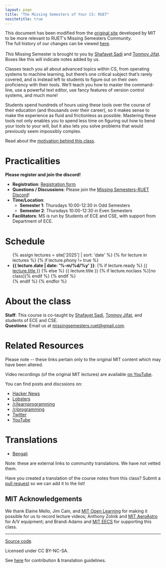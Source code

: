 ```yaml
---
layout: page
title: "The Missing Semesters of Your CS: RUET"
nositetitle: true
---
```


<div class="note">
This document has been modified from the <a
href="https://missing.csail.mit.edu/"> original site</a> developed by MIT to be more relevant to RUET's Missing Semesters Community.  
<br />
The full history of our changes can be viewed <a href="https://github.com/missing-semesters-ruet/missing-semester">here</a>.
<br /><br />
<em>This</em> Missing Semester is brought to you by <a href="https://github.com/shafayetsadi">Shafayet Sadi</a> and <a href="https://github.com/md-tonmoy007">Tonmoy Jifat</a>.
<br />
Boxes like this will indicate notes added by us.
</div>

Classes teach you all about advanced topics within CS, from operating systems
to machine learning, but there’s one critical subject that’s rarely covered,
and is instead left to students to figure out on their own: proficiency with
their tools. We’ll teach you how to master the command-line, use a powerful
text editor, use fancy features of version control systems, and much more!

Students spend hundreds of hours using these tools over the course of their
education (and thousands over their career), so it makes sense to make the
experience as fluid and frictionless as possible. Mastering these tools not
only enables you to spend less time on figuring out how to bend your tools to
your will, but it also lets you solve problems that would previously seem
impossibly complex.

Read about the [motivation behind this class](/about/).

# Practicalities

**Please register and join the discord!**

-   **Registration**: [Registration form](https://forms.gle/tyXjuXrVpZfsBDRh8)
-   **Questions / Discussions**: Please join the [Missing Semesters-RUET Discord](https://discord.gg/)!
-   **Time/Location**:
    -   **Semester 1**: Thursdays 10:00-12:30 in Odd Semesters
    -   **Semester 2**: Thursdays 10:00-12:30 in Even Semesters
-   **Facilitators**: MS is run by Students of ECE and CSE, with support from Department of ECE.

# Schedule

<ul>
{% assign lectures = site['2025'] | sort: 'date' %}
{% for lecture in lectures %}
    {% if lecture.phony != true %}
        <li>
        <strong>{{ lecture.date | date: '%-m/%d/%y' }}</strong>:
        {% if lecture.ready %}
            <a href="{{ lecture.url }}">{{ lecture.title }}</a>
        {% else %}
            {{ lecture.title }} {% if lecture.noclass %}[no class]{% endif %}
        {% endif %}
        </li>
    {% endif %}
{% endfor %}
</ul>

# About the class

**Staff**: This course is co-taught by [Shafayet Sadi](https://www.github.com/shafayetsadi), [Tonmoy Jifat](https://github.com/md-tonmoy007), and students of ECE and CSE.<br>
**Questions**: Email us at [missingsemesters.ruet@gmail.com](missingsemesters.ruet@gmail.com).

# Related Resources

<div class="note">
Please note -- these links pertain only to the original MIT content which may have been altered.
</div>

Video recordings (of the original MIT lectures) are available [on YouTube](https://www.youtube.com/playlist?list=PLyzOVJj3bHQuloKGG59rS43e29ro7I57J).

You can find posts and discssions on:

-   [Hacker News](https://news.ycombinator.com/item?id=22226380)
-   [Lobsters](https://lobste.rs/s/ti1k98/missing_semester_your_cs_education_mit)
-   [/r/learnprogramming](https://www.reddit.com/r/learnprogramming/comments/eyagda/the_missing_semester_of_your_cs_education_mit/)
-   [/r/programming](https://www.reddit.com/r/programming/comments/eyagcd/the_missing_semester_of_your_cs_education_mit/)
-   [Twitter](https://twitter.com/jonhoo/status/1224383452591509507)
-   [YouTube](https://www.youtube.com/playlist?list=PLyzOVJj3bHQuloKGG59rS43e29ro7I57J)

# Translations

-   [Bengali](https://missing-semester-bn.github.io/)

<div class="note">
Note: these are external links to community translations. We have not vetted
them.
</div>

Have you created a translation of the course notes from this class? Submit a
[pull request](https://github.com/missing-semester/missing-semester/pulls) so
we can add it to the list!

## MIT Acknowledgements

We thank Elaine Mello, Jim Cain, and [MIT Open
Learning](https://openlearning.mit.edu/) for making it possible for us to
record lecture videos; Anthony Zolnik and [MIT
AeroAstro](https://aeroastro.mit.edu/) for A/V equipment; and Brandi Adams and
[MIT EECS](https://www.eecs.mit.edu/) for supporting this class.

---

<div class="small center">
<p><a href="https://github.com/missing-semester/missing-semester">Source code</a>.</p>
<p>Licensed under CC BY-NC-SA.</p>
<p>See <a href="/license/">here</a> for contribution &amp; translation guidelines.</p>
</div>
